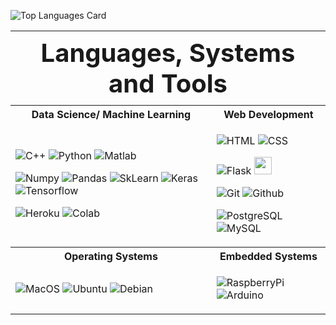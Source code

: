 
![Top Languages Card](https://github-readme-stats.vercel.app/api/top-langs/?username=rlew631&theme=default&layout=compact)

<table border="0">
 <tr>
  <th colspan="2" style="font-size:40px">Languages, Systems and Tools</th>
 </tr>
 <tr>
    <th>Data Science/ Machine Learning</th>
    <th>Web Development</th>
 </tr>
 <tr>
    <td>

![C++](https://img.shields.io/badge/C++%20-brown.svg?&style=for-the-badge&logo=C&logoColor=white)
![Python](https://img.shields.io/badge/python%20-%2314354C.svg?&style=for-the-badge&logo=python&logoColor=white)
![Matlab](https://img.shields.io/badge/-Matlab-0076A8?style=for-the-badge&logo=Mathworks)

![Numpy](https://img.shields.io/badge/numpy%20-%23013243.svg?&style=for-the-badge&logo=numpy&logoColor=white)
![Pandas](https://img.shields.io/badge/pandas%20-%23150458.svg?&style=for-the-badge&logo=pandas&logoColor=white)
![SkLearn](https://img.shields.io/badge/SkLearn%20-%23E34F26.svg?&style=for-the-badge&logo=scikit%20learn&logoColor=white)
![Keras](https://img.shields.io/badge/Keras%20-%23D00000.svg?&style=for-the-badge&logo=Keras&logoColor=white)
![Tensorflow](https://img.shields.io/badge/TensorFlow%20-%23430098.svg?&style=for-the-badge&logo=TensorFlow&logoColor=white)

![Heroku](https://img.shields.io/badge/heroku%20-%23430098.svg?&style=for-the-badge&logo=heroku&logoColor=white)
![Colab](https://img.shields.io/badge/Colab%20-%2320232a.svg?&style=for-the-badge&logo=google&logoColor=white)
    </td>
    <td>
  
![HTML](https://img.shields.io/badge/html%20-%23E34F26.svg?&style=for-the-badge&logo=html5&logoColor=white)
![CSS](https://img.shields.io/badge/css%20-%231572B6.svg?&style=for-the-badge&logo=css3&logoColor=white)

![Flask](https://img.shields.io/badge/flask%20-%2307405e.svg?&style=for-the-badge&logo=flask&logoColor=white)
<img src="https://assets.website-files.com/5dc3b47ddc6c0c2a1af74ad0/5e18182ab1025a63c984f248_RGB_Logo_Horizontal_Color_Dark_Bg-p-2000.png" height="28">

![Git](https://img.shields.io/badge/git%20-%23F05033.svg?&style=for-the-badge&logo=git&logoColor=white)
![Github](https://img.shields.io/badge/github%20-%23121011.svg?&style=for-the-badge&logo=github&logoColor=white)

![PostgreSQL](https://img.shields.io/badge/-PostgreSQL-336791?style=for-the-badge&logo=PostgreSQL)
![MySQL](https://img.shields.io/badge/-MySQL-4479A1?style=for-the-badge&logo=MySQL&logoColor=white)
    </td>
 </tr>
 <tr>
    <th>Operating Systems</th>
    <th>Embedded Systems</th>
 </tr>
 <tr>
  <td>
   
   ![MacOS](https://img.shields.io/badge/mac-os?logo=apple&logoColor=white&color=999999&style=for-the-badge)
   ![Ubuntu](https://img.shields.io/badge/-ubuntu-E95420?style=for-the-badge&logo=ubuntu&logoColor=FFFFFF)
   ![Debian](https://img.shields.io/badge/-debian-A81D33?style=for-the-badge&logo=debian)
  </td>
  <td>
 
   ![RaspberryPi](https://img.shields.io/badge/-Raspberry%20Pi-C51A4A?style=for-the-badge&logo=Raspberry%20Pi)
   ![Arduino](https://img.shields.io/badge/-arduino-00979D?style=for-the-badge&logo=arduino&logoColor=FFFFFF)
   </td>
  </tr>
 
</table>

